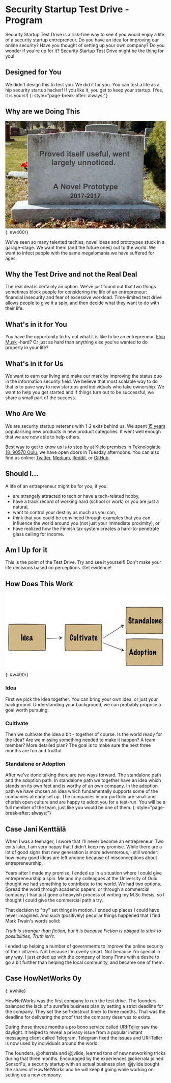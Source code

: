 ---
---
<!-- markdownlint-disable MD041-->
<!-- markdownlint-disable MD033-->
<!-- markdownlint-disable MD026-->

# Security Startup Test Drive -Program

Security Startup Test Drive is a risk-free way to see if you
would enjoy a life of a security startup entrepreneur. Do you have an idea
for improving our online security? Have you thought of setting up your
own company? Do you wonder if you're up for it?
Security Startup Test Drive might be the thing for you!

## Designed for You

We didn't design this to test you. We did it for you. You can test
a life as a hip security startup hacker! If you like it, you get to keep
your startup. (Yes, it is yours!)
{: style="page-break-after: always;"}

## Why are we Doing This

![Prototype](img/prototype.jpg){: #w400r}

We've seen so many talented techies, novel ideas and
prototypes stuck in a garage-stage. We want them (and the
future ones) out to the world. We want to infect people with the same
megalomania we have suffered for ages.

## Why the Test Drive and not the Real Deal

The real deal is certainly an option. We've just found out that two
things sometimes block people for considering the life of an entrepreneur:
financial insecurity and fear of excessive workload. Time-limited test drive
allows people to give it a spin, and then decide what they want to do with
their life.

<div markdown="1" class="container bg-dark">

## What's in it for You

You have the opportunity to try out what it is like to be an entrepreneur.
[Elon Musk](https://en.wikipedia.org/wiki/Elon_Musk) -hard? Or just as hard
than anything else you've wanted to do properly in your life?

## What's in it for Us

We want to earn our living and make our mark by improving the status quo in the
information security field. We believe that most scalable way to do that is to pave
way to new startups and individuals who take ownership. We want to help you get
started and if things turn out to be successful, we share a small part of the success.

## Who Are We

We are security startup veterans with 1-2 exits behind us. We spent [15 years](https://en.wikipedia.org/wiki/Codenomicon) popularising new products in new
product categories. It went well enough that we are now able to help others.

Best way to get to know us is to stop by at [Kielo premises in Teknologiatie 18, 90570
Oulu](https://youtu.be/r-e25qPsojc?t=9s), we have open doors in Tuesday
afternoons. You can also find us online: [Twitter](https://twitter.com/scanabc),
[Medium](https://medium.com/@scanabc/has-recommended),
[Reddit](https://www.reddit.com/r/scanabc/), or
[GitHub](https://github.com/scanabc).

## Should I...

A life of an entrepreneur might be for you, if you:

* are strangely attracted to tech or have a tech-related hobby,
* have a track record of working hard (school or work) or you are just a
  natural,
* want to control your destiny as much as you can,
* think that you could be convinced through examples
  that you can influence the world around you (not just
  your immediate proximity), or
* have realized how the Finnish tax system creates
  a hard-to-penetrate glass ceiling for income.

## Am I Up for it

This is the point of the Test Drive. Try and see it yourself!
Don't make your life decisions based on perceptions. Get evidence!
</div>

<div markdown="1" class="container">

## How Does This Work

![Flow](img/idea.jpg){: #w400r}

### Idea

First we pick the idea together. You can bring your own idea, or just your background. Understanding your background, we can probably propose a goal worth pursuing.

### Cultivate

Then we cultivate the idea a bit - together of course.
Is the world ready for the idea?
Are we missing something needed to make it happen?
A team member? More detailed plan? The goal is to make sure the
next three months are fun and fruitful.

### Standalone or Adoption

After we've done talking there are two ways forward. The standalone path and the
adoption path. In standalone path we together have an idea which stands on
its own feet and is worthy of an own company. In the adoption path we have chosen an idea which fundamentally supports some of the companies already
set up. The companies in our portfolio are small and cherish open
culture and are happy to adopt you for a test-run. You will be a full
member of the team, just like you would be one of them.
{: style="page-break-after: always;"}
</div>

<div markdown="1" class="container bg-jani">

## Case Jani Kenttälä

When I was a teenager, I swore that I'll never become an entrepreneur.
Two exits later, I am very happy that I didn't keep my promise.
While there are a lot of good signs that new generation is more adventorous,
I still wonder: how many good ideas are left undone because of misconceptions about entrepreneurship.

Years after I made my promise, I ended up in a situation where I could
give entrepreneurship a spin. Me and my colleagues at the University of Oulu
thought we had something to contribute to the world. We had
two options. Spread the word through academic papers, or
through a commercial company. I had just gone a heavyish process of writing my
M.Sc thesis, so I thought I could give the commercial path a try.

That decision to "try" set things in motion.
I ended up places I could have never imagined. And such (positively) peculiar
things happened that I find Mark Twain's words solid:

*Truth is stranger than fiction, but it is because Fiction is obliged to
stick to possibilities; Truth isn't.*

I ended up helping a number of governments to improve the online security of
their citizens. Not because I'm overly smart. Not because I'm special in any way.
I just ended up with the company of loony Finns with a desire to go a bit
further than helping the local community, and became one of them.
</div>

<div markdown="1" class="container bg-hownetworks">

<!-- markdownlint-disable MD022-->

## Case HowNetWorks Oy
{: #white}

<!-- markdownlint-enable MD022-->

HowNetWorks was the first company to run the test drive.
The founders balanced the lack of a surefire business plan by
setting a strict deadline for the company. They set the self-destruct timer to
three months. That was the deadline for delivering the proof that the company
deserves to exists.

During those threee months a pro bono service called [URI:Teller](https://uriteller.io/)
saw the daylight. It helped to reveal a privacy issue from a popular instant
messaging client called Telegram. Telegram fixed the issues and URI:Teller is
now used by individuals around the world.

The founders, @oherrala and @jviide, learned tons of new networking tricks
during that three months. Encouraged by the experiences @oherrala joined
SensorFu, a security startup with an actual business plan.
@jviide bought the shares of HowNetWorks and he will keep it going
while working on setting up a new company.

</div>

<!-- markdownlint-enable MD041-->
<!-- markdownlint-enable MD033-->
<!-- markdownlint-enable MD026-->
